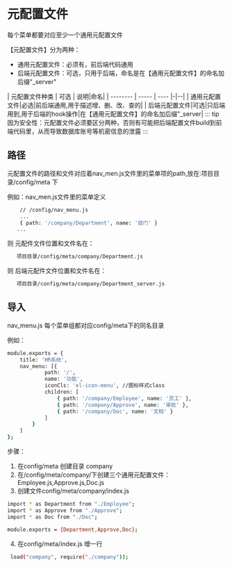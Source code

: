 # 元配置文件
  
  每个菜单都要对应至少一个通用元配置文件
   
   【元配置文件】分为两种：
- 通用元配置文件：必须有，前后端代码通用
- 后端元配置文件：可选，只用于后端，命名是在【通用元配置文件】的命名加后缀"_server"


| 元配置文件种类      | 可选    | 说明|命名|
| --------   | -----   | ---- |-|--|
| 通用元配置文件|必选|前后端通用,用于描述增、删、改、查的|
| 后端元配置文件|可选|只后端用到,用于后端的hook操作|在【通用元配置文件】的命名加后缀"_server|
::: tip
 因为安全性：元配置文件必须要区分两种，否则有可能把后端配置文件build到前端代码里，从而导致数据库账号等机密信息的泄露
:::

## 路径
  
   元配置文件的路径和文件对应着nav_men.js文件里的菜单项的path,放在:项目目录/config/meta 下
   
   例如：nav_men.js文件里的菜单定义
```bash
    // /config/nav_menu.js
    ...
    { path: '/company/Department', name: '部门' }
   ...
```
   则 元配件文件位置和文件名在：
```bash
   项目目录/config/meta/company/Department.js
```
   则 后端元配件文件位置和文件名在：
```bash
   项目目录/config/meta/company/Department_server.js
```

## 导入
  
  nav_menu.js 每个菜单组都对应config/meta下的同名目录
 
例如：
```bash js{5}
module.exports = {
    title: 'HR系统',
    nav_menu: [{
            path: '/',
            name: '功能',
            iconCls: 'el-icon-menu', //图标样式class       
            children: [
                { path: '/company/Employee', name: '员工' },
                { path: '/company/Approve', name: '审批' },
                { path: '/company/Doc', name: '文档' }
            ]
        }
    ]
};
```
步骤：
1.  在config/meta 创建目录 company
2. 在/config/meta/company/下创建三个通用元配置文件：Employee.js,Approve.js,Doc.js
3. 创建文件config/meta/company/index.js

```bash js{5}
import * as Department from "./Employee";
import * as Approve from "./Approve";
import * as Doc from "./Doc";

module.exports = {Department,Approve,Doc};
```
4.  在config/meta/index.js 增一行
```bash js{5}
 load("company", require("./company"));
```